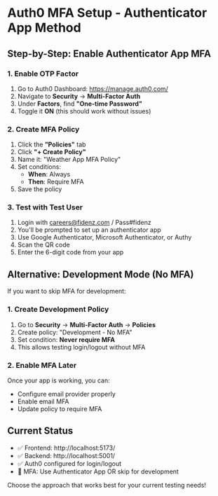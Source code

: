 # Auth0 MFA Setup - Authenticator App Method

## Step-by-Step: Enable Authenticator App MFA

### 1. Enable OTP Factor
1. Go to Auth0 Dashboard: https://manage.auth0.com/
2. Navigate to **Security** → **Multi-Factor Auth**
3. Under **Factors**, find **"One-time Password"** 
4. Toggle it **ON** (this should work without issues)

### 2. Create MFA Policy
1. Click the **"Policies"** tab
2. Click **"+ Create Policy"**
3. Name it: "Weather App MFA Policy"
4. Set conditions:
   - **When**: Always
   - **Then**: Require MFA
5. Save the policy

### 3. Test with Test User
1. Login with careers@fidenz.com / Pass#fidenz
2. You'll be prompted to set up an authenticator app
3. Use Google Authenticator, Microsoft Authenticator, or Authy
4. Scan the QR code
5. Enter the 6-digit code from your app

## Alternative: Development Mode (No MFA)

If you want to skip MFA for development:

### 1. Create Development Policy
1. Go to **Security** → **Multi-Factor Auth** → **Policies**
2. Create policy: "Development - No MFA"
3. Set condition: **Never require MFA**
4. This allows testing login/logout without MFA

### 2. Enable MFA Later
Once your app is working, you can:
- Configure email provider properly
- Enable email MFA
- Update policy to require MFA

## Current Status
- ✅ Frontend: http://localhost:5173/
- ✅ Backend: http://localhost:5001/
- ✅ Auth0 configured for login/logout
- 🔧 MFA: Use Authenticator App OR skip for development

Choose the approach that works best for your current testing needs!
